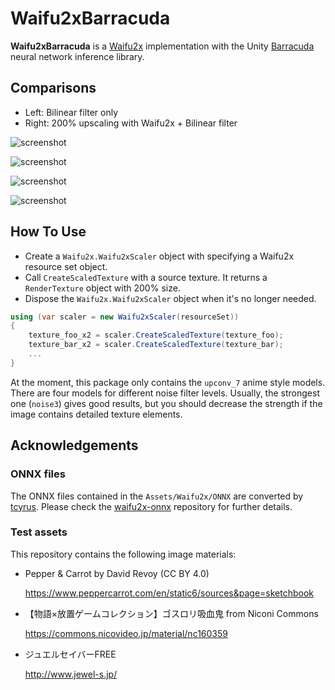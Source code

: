 Waifu2xBarracuda
================

**Waifu2xBarracuda** is a [Waifu2x] implementation with the Unity [Barracuda]
neural network inference library.

Comparisons
-----------

- Left: Bilinear filter only
- Right: 200% upscaling with Waifu2x + Bilinear filter

[Waifu2x]: https://github.com/nagadomi/waifu2x
[Barracuda]: https://docs.unity3d.com/Packages/com.unity.barracuda@latest

![screenshot](https://i.imgur.com/Fo7B9aG.png)

![screenshot](https://i.imgur.com/DlCMLzu.png)

![screenshot](https://i.imgur.com/cp0k45a.png)

![screenshot](https://i.imgur.com/6sewded.png)

How To Use
----------

- Create a `Waifu2x.Waifu2xScaler` object with specifying a Waifu2x resource
  set object.
- Call `CreateScaledTexture` with a source texture. It returns a `RenderTexture`
  object with 200% size.
- Dispose the `Waifu2x.Waifu2xScaler` object when it's no longer needed.

```csharp
using (var scaler = new Waifu2xScaler(resourceSet))
{
    texture_foo_x2 = scaler.CreateScaledTexture(texture_foo);
    texture_bar_x2 = scaler.CreateScaledTexture(texture_bar);
    ...
}
```

At the moment, this package only contains the `upconv_7` anime style models.
There are four models for different noise filter levels. Usually, the strongest
one (`noise3`) gives good results, but you should decrease the strength if the
image contains detailed texture elements.

Acknowledgements
----------------

### ONNX files

The ONNX files contained in the `Assets/Waifu2x/ONNX` are converted by
[tcyrus]. Please check the [waifu2x-onnx] repository for further details.

[tcyrus]: https://github.com/tcyrus
[waifu2x-onnx]: https://github.com/tcyrus/waifu2x-onnx

### Test assets

This repository contains the following image materials:

- Pepper & Carrot by David Revoy (CC BY 4.0)

  https://www.peppercarrot.com/en/static6/sources&page=sketchbook

- 【物語×放置ゲームコレクション】ゴスロリ吸血鬼 from Niconi Commons

  https://commons.nicovideo.jp/material/nc160359

- ジュエルセイバーFREE

  http://www.jewel-s.jp/
